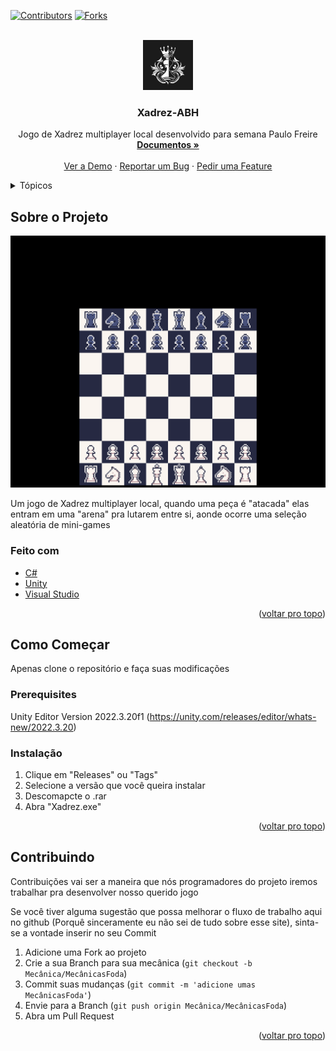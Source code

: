 <div id="top"></div>

[![Contributors][contributors-shield]][contributors-url]
[![Forks][forks-shield]][forks-url]


<!-- LOGO DO PROJETO -->
<br />
<div align="center">
  <a href="https://github.com/XcomfritaS2/Xadrez-ABH/">
    <img src="images/logo.jpg" alt="Logo" width="80" height="80">
  </a>

<h3 align="center">Xadrez-ABH</h3>

  <p align="center">
    Jogo de Xadrez multiplayer local desenvolvido para semana Paulo Freire
    <br />
    <a href="https://github.com/XcomfritaS2/Xadrez-ABH/"><strong>Documentos »</strong></a>
    <br />
    <br />
    <a href="https://github.com/XcomfritaS2/Xadrez-ABH/">Ver a Demo</a>
    ·
    <a href="https://github.com/XcomfritaS2/Xadrez-ABH/issues">Reportar um Bug</a>
    ·
    <a href="https://github.com/XcomfritaS2/Xadrez-ABH/issues">Pedir uma Feature</a>
  </p>
</div>



<details>
  <summary>Tópicos</summary>
  <ol>
    <li>
      <a href="#about-the-project">Sobre o Projeto</a>
      <ul>
        <li><a href="#built-with">Feito com</a></li>
      </ul>
    </li>
    <li>
      <a href="#getting-started">Como Começar</a>
      <ul>
        <li><a href="#prerequisites">Pré-requisitos</a></li>
        <li><a href="#installation">Instalação</a></li>
         <li><a href="#contributing">Contribuindo</a></li>
      </ul>
    </li>
  </ol>
</details>




## Sobre o Projeto

[![Product Name Screen Shot][product-screenshot]](https://example.com)

 Um jogo de Xadrez multiplayer local, quando uma peça é "atacada" elas entram em uma "arena" pra lutarem entre si, aonde ocorre uma seleção aleatória de mini-games


 



### Feito com

* [C#](https://dotnet.microsoft.com/pt-br/languages/csharp)
* [Unity](https://unity.com/pt)
* [Visual Studio](https://visualstudio.microsoft.com/pt-br/)

<p align="right">(<a href="#top">voltar pro topo</a>)</p>



## Como Começar

Apenas clone o repositório e faça suas modificações

### Prerequisites

Unity Editor Version 2022.3.20f1 
(https://unity.com/releases/editor/whats-new/2022.3.20)

### Instalação

1. Clique em "Releases" ou "Tags"
2. Selecione a versão que você queira instalar
3. Descomapcte o .rar 
4. Abra "Xadrez.exe"

<p align="right">(<a href="#top">voltar pro topo</a>)</p>


## Contribuindo

Contribuições vai ser a maneira que nós programadores do projeto iremos trabalhar pra desenvolver nosso querido jogo

Se você tiver alguma sugestão que possa melhorar o fluxo de trabalho aqui no github (Porquê sinceramente eu não sei de tudo sobre esse site), sinta-se a vontade inserir no seu Commit

1. Adicione uma Fork ao projeto
2. Crie a sua Branch para sua mecânica (`git checkout -b Mecânica/MecânicasFoda`)
3. Commit suas mudanças (`git commit -m 'adicione umas MecânicasFoda'`)
4. Envie para a Branch (`git push origin Mecânica/MecânicasFoda`)
5. Abra um Pull Request

<p align="right">(<a href="#top">voltar pro topo</a>)</p>


<!-- https://www.markdownguide.org/basic-syntax/#reference-style-links -->
[contributors-shield]: https://img.shields.io/github/contributors/XcomfritasS2/Xadrez-ABH.svg?style=for-the-badge
[contributors-url]: https://github.com/XcomfritasS2/Xadrez-ABH/graphs/contributors
[forks-shield]: https://img.shields.io/github/forks/XcomfritaS2/Xadrez-ABH.svg?style=for-the-badge
[forks-url]: https://github.com/XcomfritaS2/Xadrez-ABH/network/members
[product-screenshot]: images/screenshot.png
